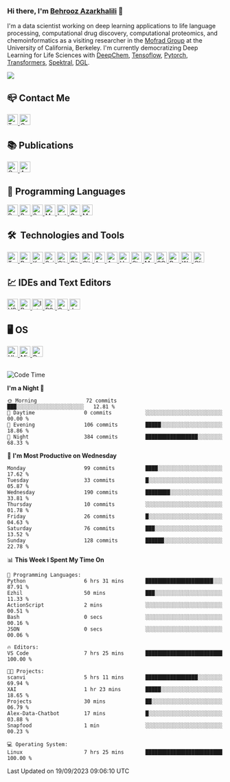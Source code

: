 ### Hi there, I'm [Behrooz Azarkhalili](https://twitter.com/Azarkhalili) 👋

<!--
<img src='Images/Banner.jpeg' alt="banner" height="200" width="500"></img>
-->

I'm a data scientist working on deep learning applications to life language processing, computational drug discovery, computational proteomics, and chemoinformatics as a visiting researcher in the [Mofrad Group](https://llp.berkeley.edu/people/) at the University of California, Berkeley. I'm currently democratizing Deep Learning for Life Sciences with [DeepChem](https://github.com/deepchem/deepchem), [Tensoflow](https://github.com/tensorflow), [Pytorch](https://github.com/pytorch), [Transformers](https://github.com/huggingface/nlp), [Spektral](https://github.com/danielegrattarola/spektral/), [DGL](https://github.com/dmlc/dgl).
<!--- 
- :man_technologist: I’m currently working on democratizing Deep Learning for the Life Sciences with [DeepChem](https://github.com/deepchem/deepchem), [Tensoflow](https://github.com/tensorflow), [Pytorch](https://github.com/pytorch), [Hugginface](https://github.com/huggingface/nlp), [Spektral](https://github.com/danielegrattarola/spektral/), [DGL](https://github.com/dmlc/dgl). I am working on developing sequence and graph based models for understanding computational protemics and structural biology.
- 🧠 I'm a `Python`, `R`,  `Scala`, `Linux`, and `Latex` Expert.
- 🌱 I’m currently learning [Huggingface](https://github.com/huggingface/nlp), [Deep Graph Library](https://github.com/dmlc/dgl). 
- :unlock: I'm exploiting `Python`, `Tensorflow`, `Pytorch`, `Scikit-Learn`, `Pandas`, `Transformers`, `Spektral`, and `DGL`.
- :people_holding_hands: I’m looking to collaborate on deep learning for life language processing and computational biology.
- 💬 Ask me about DL, NLP, and Life Language Processing.
- 📫 How to reach me: [Twitter](https://twitter.com/Azarkhalili) | [Email](ermiaazarkhalili@gmail.com)
-->

![](https://komarev.com/ghpvc/?username=your-github-username&color=dc143c&style=plastic)

## :mailbox_closed: Contact Me 
<p align="left"> <a href="https://twitter.com/b_azarkhalili" target="_blank"> <img src="https://img.shields.io/badge/Twitter-282C34?logo=twitter" alt="Twitter logo" title="Twitter" height="25" /> </a> <a href="mailto:ermiaazarkhalili@gmail.com?"> <img src="https://img.shields.io/badge/Gmail-282C34?logo=gmail" alt="Gmail logo" title="Gmail" height="25" /> </a> </p>



## :books: Publications
<p align="left"> <a href="https://scholar.google.com/citations?user=Jid12csAAAAJ&hl=en" target="_blank"> <img src="https://img.shields.io/badge/Google Scholar-282C34?logo=google-scholar&logoColor=4D90FE" alt="Google Scholar logo" title="Google Scholar" height="25" /> </a> <a href="https://arxiv.org/search/stat?searchtype=author&query=Azarkhalili%2C+B" target="_blank"> <img src="https://img.shields.io/badge/Arxiv-282C34?logo=arxiv&logoColor=red" alt="Arxiv logo" title="Arxiv" height="25" /> </a> </p>


## 	:floppy_disk: Programming Languages
<p align="left"> <a href="https://python.org/" target="_blank"> <img src="https://img.shields.io/badge/Python-282C34?logo=Python&logoColor=2BA1B9" alt="Python logo" title="Python" height="25" /> </a> <a href="https://https://www.r-project.org/" target="_blank"> <img src="https://img.shields.io/badge/R-282C34?logo=R&logoColor=6F9BBC" alt="R logo" title="R" height="25" /> </a> <a href="https://scala-lang.org/" target="_blank"> <img src="https://img.shields.io/badge/Scala-282C34?logo=Scala&logoColor=DC322F" alt="Scalalogo" title="Scala" height="25" /> </a> <a href="https://www.mathworks.com/" target="_blank"> <img src="https://img.shields.io/badge/Mathworks-282C34?logo=mathworks&logoColor=F78F10" alt="Matlab logo" title="Matlab" height="25" /> </a> <a href="https://www.latex-project.org/" target="_blank"> <img src="https://img.shields.io/badge/Latex-282C34?logo=latex&logoColor=AFCB1E" alt="Latex logo" title="Latex" height="25" /> </a> <a href="https://www.gnu.org/software/octave" target="_blank"> <img src="https://img.shields.io/badge/Octave-282C34?logo=octave" alt="Octave logo" title="Octave" height="25" /> </a> <a href="https://www.markdownguide.org/cheat-sheet/" target="_blank"> <img src="https://img.shields.io/badge/Markdown-282C34?logo=markdown&logoColor=93C6F4" alt="Markdown logo" title="Markdown" height="25" /> </a> </p>

## 🛠  Technologies and Tools

<p align="left"> <a href="https://tensorflow.org/" target="_blank"> <img src="https://img.shields.io/badge/Tensorflow-282C34?logo=tensorflow" alt="Tensorflow logo" title="Tensorflow" height="25" /> </a> <a href="https://pyotrch.org/" target="_blank"> <img src="https://img.shields.io/badge/Pytorch-282C34?logo=pytorch&style=flat" alt="Pytroch logo" title="Pytorch" height="25" /> </a> <a href="https://keras.io/" target="_blank"> <img src="https://img.shields.io/badge/Keras-282C34?logo=keras&logoColor=D00000" alt="Keras logo" title="Keras" height="25" /> </a> <a href="https://sklearn.org/" target="_blank"> <img src="https://img.shields.io/badge/Scikit Learn-282C34?logo=scikit-learn" alt="ScikitLearn logo" title="Scikit Learn" height="25" /> </a> <a href="https://git-scm.com/" target="_blank"> <img src="https://img.shields.io/badge/Git-282C34?logo=git" alt="Git logo" title="Git" height="25" /> </a>  <a href="https://github.com/" target="_blank"> <img src="https://img.shields.io/badge/GitHub-282C34?logo=github" alt="GitHub logo" title="GitHub" height="25" /> </a> <a href="https://gitlab.com/" target="_blank"> <img src="https://img.shields.io/badge/GitLab-282C34?logo=gitlab" alt="GitLab logo" title="GitLab" height="25" /> </a> <a href="https://spark.apache.org/" target="_blank"> <img src="https://img.shields.io/badge/Apache Spark-282C34?logo=apache-spark" alt="Apache Spark logo" title="Apache Spark" height="25" /> </a>  <a href="https://airflow.apache.org/" target="_blank"> <img src="https://img.shields.io/badge/Apache Airflow-282C34?logo=apache-airflow&logoColor=AFCB1E" alt="Apache Airflow logo" title="Apache Airflow" height="25"/> </a> <a href="https://www.heroku.com/" target="_blank"> <img src="https://img.shields.io/badge/Heroku-282C34?logo=heroku&logoColor=A3AAEB" alt="Heroku logo" title="Heroku" height="25" /> </a> <a href="https://streamlit.io/" target="_blank"> <img src="https://img.shields.io/badge/Streamlit-282C34?logo=streamlit" alt="Streamlit logo" title="Heroku" height="25" /> </a> <a href="https://www.mongodb.com/" target="_blank"> <img src="https://img.shields.io/badge/MongoDB-282C34?logo=mongodb" alt="MongoDB logo" title="MongoDB" height="25" /> </a> <a href="https://www.sqlite.org/" target="_blank"> <img src="https://img.shields.io/badge/SQLite-282C34?logo=sqlite&logoColor=64AEDC" alt="SQLite logo" title="SQLite" height="25"/> </a> <a href="https://www.postgresql.org/" target="_blank"> <img src="https://img.shields.io/badge/PostgreSQL-282C34?logo=postgresql&logoColor=64AEDC" alt="PostgreSQL logo" title="PostgreSQL" height="25"/> </a> <a href="https://www.wakatime.com/" target="_blank"> <img src="https://img.shields.io/badge/WakaTime-282C34?logo=wakatime&logoColor=F75000" alt="WakaTime logo" title="WakaTime" height="25"/> </a> <a href="https://www.clickup.com/" target="_blank"> <img src="https://img.shields.io/badge/ClickUp-282C34?logo=clickup" alt="ClickUp logo" title="ClickUp" height="25"/> </a> </p>

## :chart: IDEs and Text Editors
<p align="left">  </a><a href="https://code.visualstudio.com/" target="_blank"> <img src="https://img.shields.io/badge/Visual Studio Code-282C34?logo=visual-studio-code&logoColor=ffffff" alt="VS Code logo" title="VS Code" height="25" /> </a> <a href="https://https://www.jetbrains.com/pycharm/" target="_blank"> <img src="https://img.shields.io/badge/Pycharm-282C34?logo=pycharm" alt="Pycharm logo" title="Pycharm" height="25" /> </a> <a href="https://www.jetbrains.com/idea/" target="_blank"> <img src="https://img.shields.io/badge/Intellij IDEA-282C34?logo=intellij-idea" alt="Intellij IDEA logo" title="Intellij IDEA" height="25" /> </a> <a href="https://rstudio.com" target="_blank"> <img src="https://img.shields.io/badge/RStudio-282C34?logo=rstudio&logoColor=ffffff" alt="RStudio logo" title="RStudio" height="25" /> </a> </a> <a href="https://colab.google.com" target="_blank"> <img src="https://img.shields.io/badge/Google Colab-282C34?logo=google-colab&logoColor=ffffff" alt="GoogleColab logo" title="Google Colab" height="25" /> </a> <a href="https://jupyter.org/" target="_blank"> <img src="https://img.shields.io/badge/Jupyter-282C34?logo=jupyter&logoColor=ffffff" alt="Jupyter logo" title="Jupyter" height="25" /> </a>  </a></p>


## :desktop_computer: OS
<p align="left">  </a> <a href="https://ubuntu.com/" target="_blank"> <img src="https://img.shields.io/badge/Ubuntu-282C34?logo=ubuntu" alt="Ubuntu logo" title="Ubuntu" height="25" /> </a> <a href="https://linuxmint.com/" target="_blank"> <img src="https://img.shields.io/badge/Linux Mint-282C34?logo=linux-mint" alt="Mint logo" title="Mint" height="25" /> </a> <a href="https://www.debian.org/" target="_blank"> <img src="https://img.shields.io/badge/Debian-282C34?logo=debian&logoColor=D0074E" alt="Debian logo" title="Debian" height="25" /> </a> </p>

##

<!---
![Metrics](https://metrics.lecoq.io/behroozazarkhalili?template=classic&base.community=0&introduction=1&lines=1&introduction.title=true&config.timezone=USA%2FBerkeley)

##
-->

<!---
# 
# [![Behrooz's github stats](https://github-readme-stats.vercel.app/api?username=behroozazarkhalili&show_icons=true&theme=nord)](https://github.com/anuraghazra/github-readme-stats)

# [![willianrod's wakatime stats](https://github-readme-stats.vercel.app/api/wakatime?username=behroozazarkhalili&range=last_7_days&v=2&theme=nord)](https://github.com/anuraghazra/github-readme-stats)

##
-->


<!--START_SECTION:waka-->
![Code Time](http://img.shields.io/badge/Code%20Time-949%20hrs%209%20mins-blue)

**I'm a Night 🦉** 

```text
🌞 Morning                72 commits          ███░░░░░░░░░░░░░░░░░░░░░░   12.81 % 
🌆 Daytime                0 commits           ░░░░░░░░░░░░░░░░░░░░░░░░░   00.00 % 
🌃 Evening                106 commits         █████░░░░░░░░░░░░░░░░░░░░   18.86 % 
🌙 Night                  384 commits         █████████████████░░░░░░░░   68.33 % 
```
📅 **I'm Most Productive on Wednesday** 

```text
Monday                   99 commits          ████░░░░░░░░░░░░░░░░░░░░░   17.62 % 
Tuesday                  33 commits          █░░░░░░░░░░░░░░░░░░░░░░░░   05.87 % 
Wednesday                190 commits         ████████░░░░░░░░░░░░░░░░░   33.81 % 
Thursday                 10 commits          ░░░░░░░░░░░░░░░░░░░░░░░░░   01.78 % 
Friday                   26 commits          █░░░░░░░░░░░░░░░░░░░░░░░░   04.63 % 
Saturday                 76 commits          ███░░░░░░░░░░░░░░░░░░░░░░   13.52 % 
Sunday                   128 commits         ██████░░░░░░░░░░░░░░░░░░░   22.78 % 
```


📊 **This Week I Spent My Time On** 

```text
💬 Programming Languages: 
Python                   6 hrs 31 mins       ██████████████████████░░░   87.91 % 
Ezhil                    50 mins             ███░░░░░░░░░░░░░░░░░░░░░░   11.33 % 
ActionScript             2 mins              ░░░░░░░░░░░░░░░░░░░░░░░░░   00.51 % 
Bash                     0 secs              ░░░░░░░░░░░░░░░░░░░░░░░░░   00.16 % 
JSON                     0 secs              ░░░░░░░░░░░░░░░░░░░░░░░░░   00.06 % 

🔥 Editors: 
VS Code                  7 hrs 25 mins       █████████████████████████   100.00 % 

🐱‍💻 Projects: 
scanvi                   5 hrs 11 mins       █████████████████░░░░░░░░   69.94 % 
XAI                      1 hr 23 mins        █████░░░░░░░░░░░░░░░░░░░░   18.65 % 
Projects                 30 mins             ██░░░░░░░░░░░░░░░░░░░░░░░   06.79 % 
Alex-Data-Chatbot        17 mins             █░░░░░░░░░░░░░░░░░░░░░░░░   03.88 % 
Snapfood                 1 min               ░░░░░░░░░░░░░░░░░░░░░░░░░   00.23 % 

💻 Operating System: 
Linux                    7 hrs 25 mins       █████████████████████████   100.00 % 
```


 Last Updated on 19/09/2023 09:06:10 UTC
<!--END_SECTION:waka-->


<!---
[![Top Langs](https://github-readme-stats.vercel.app/api/top-langs/?username=behroozazarkhalili)](https://github.com/anuraghazra/github-readme-stats)
-->

<!---
# [![Readme Card](https://github-readme-stats.vercel.app/api/pin/?username=tensorflow&repo=Tensorflow&show_owner=true&theme=flag-india)](http://github.com/tensorflow/tensorflow)
# [![Readme Card](https://github-readme-stats.vercel.app/api/pin/?username=deepchem&repo=deepchem&show_owner=true&theme=flag-india)](http://github.com/tensorflow/addons)
-->

## 

<!---
<a href="http://github.com/tensorflow/tensorflow">
  <img align="center" src="https://github-readme-stats.vercel.app/api/pin/?username=tensorflow&repo=Tensorflow&show_owner=true&theme=nord" width="400" height="150" /> 
</a>
<a href="https://github.com/danielegrattarola/spektral/">
  <img align="center" src="https://github-readme-stats.vercel.app/api/pin/?username=danielegrattarola&repo=spektral&show_owner=true&theme=nord" width="400" height="150" /> 
</a>

<a href="http://github.com/tensorflow/addons">
  <img align="center" src="https://github-readme-stats.vercel.app/api/pin/?username=tensorflow&repo=Addons&show_owner=true&theme=nord" width="400" height="150" /> 
</a>
<a href="http://github.com/deepchem/deepchem">
  <img align="center" src="https://github-readme-stats.vercel.app/api/pin/?username=deepchem&repo=deepchem&show_owner=true&theme=nord" width="400" height="150" /> 
</a>

-->
